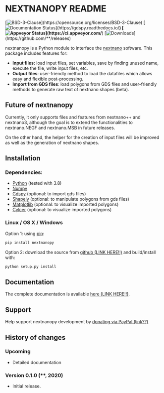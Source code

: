 # NEXTNANOPY README

[![BSD-3-Clause](https://img.shields.io/**)](https://opensource.org/licenses/BSD-3-Clause)
[![Documentation Status](https://readthedocs.org/**)](https://gdspy.readthedocs.io/**)
[![Appveyor Status](https://ci.appveyor.com/**)](https://ci.appveyor.com/**)
[![Downloads](https://img.shields.io/**)](https://github.com/**/releases)

nextnanopy is a Python module to interface the [nextnano](https://www.nextnano.com/) software. This package includes features for:
* **Input files:** load input files, set variables, save by finding unused name, execute the file, write input files, etc.
* **Output files**: user-friendly method to load the datafiles which allows easy and flexible post-processing.
* **Import from GDS files**: load polygons from GDS files and user-friendly methods to generate raw text of nextnano shapes (beta).



## Future of nextnanopy
Currently, it only supports files and features from nextnano++ and nextnano3, although the goal is to extend the functionalities to nextnano.NEGF and nextnano.MSB in future releases.

On the other hand, the helper for the creation of input files will be improved as well as the generation of nextnano shapes. 
 
## Installation

### Dependencies:

* [Python](https://www.python.org/) (tested with 3.8)
* [Numpy](http://numpy.scipy.org/)
* [Gdspy](https://gdspy.readthedocs.io/) (optional: to import gds files)
* [Shapely](https://shapely.readthedocs.io/) (optional: to manipulate polygons from gds files)
* [Matplotlib](https://matplotlib.org/) (optional: to visualize imported polygons)
* [Cylcer](https://pypi.org/project/Cycler/) (optional: to visualize imported polygons)

### Linux / OS X / Windows

Option 1: using [pip](https://docs.python.org/3/installing/):

```sh
pip install nextnanopy
```

Option 2: download the source from [github (LINK HERE!!)](https://github.com/**) and build/install with:

```sh
python setup.py install
```

## Documentation

The complete documentation is available [here (LINK HERE!!)](http://**).


## Support

Help support nextnanopy development by [donating via PayPal (link??)](https://**)


## History of changes

### Upcoming
* Detailed documentation


### Version 0.1.0 (**, 2020)
* Initial release.
